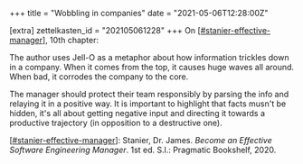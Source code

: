 +++
title = "Wobbling in companies"
date = "2021-05-06T12:28:00Z"

[extra]
zettelkasten_id = "202105061228"
+++
On [[#stanier-effective-manager](/zettelkasten/tags/stanier-effective-manager)], 10th chapter:

The author uses Jell-O as a metaphor about how information trickles down in a company. When it comes from the top, it causes huge waves all around. When bad, it corrodes the company to the core.

The manager should protect their team responsibly by parsing the info and relaying it in a positive way. It is important to highlight that facts musn't be hidden, it's all about getting negative input and directing it towards a productive trajectory (in opposition to a destructive one).

[[#stanier-effective-manager](/zettelkasten/tags/stanier-effective-manager)]: Stanier, Dr. James. _Become an Effective Software Engineering Manager_. 1st ed. S.l.: Pragmatic Bookshelf, 2020.
